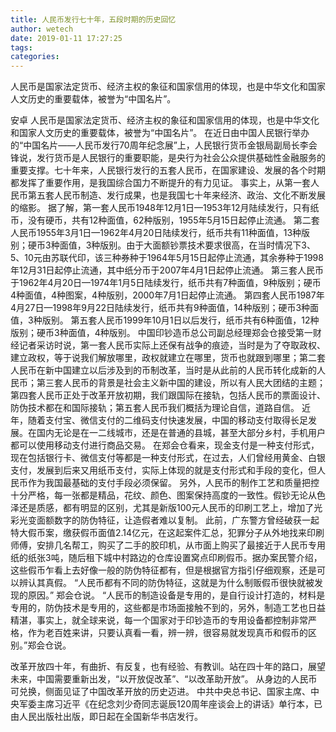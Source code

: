 ```yaml
---
title: 人民币发行七十年，五段时期的历史回忆
author: wetech
date: 2019-01-11 17:27:25
tags: 
categories: 
---
```

人民币是国家法定货币、经济主权的象征和国家信用的体现，也是中华文化和国家人文历史的重要载体，被誉为“中国名片”。
<!-- more -->
安卓
人民币是国家法定货币、经济主权的象征和国家信用的体现，也是中华文化和国家人文历史的重要载体，被誉为“中国名片”。
在近日由中国人民银行举办的“中国名片——人民币发行70周年纪念展”上，人民银行货币金银局副局长李会锋说，发行货币是人民银行的重要职能，是央行为社会公众提供基础性金融服务的重要支撑。七十年来，人民银行发行的五套人民币，在国家建设、发展的各个时期都发挥了重要作用，是我国综合国力不断提升的有力见证。
事实上，从第一套人民币第五套人民币制造、发行成果，也是我国七十年来经济、政治、文化不断发展的缩影。
据了解，第一套人民币1948年12月1日—1953年12月陆续发行，只有纸币，没有硬币，共有12种面值，62种版别，1955年5月15日起停止流通。
第二套人民币1955年3月1日—1962年4月20日陆续发行，纸币共有11种面值，13种版别；硬币3种面值，3种版别。由于大面额钞票技术要求很高，在当时情况下3、5、10元由苏联代印，该三种券种于1964年5月15日起停止流通，其余券种于1998年12月31日起停止流通，其中纸分币于2007年4月1日起停止流通。
第三套人民币于1962年4月20日—1974年1月5日陆续发行，纸币共有7种面值，9种版别；硬币4种面值，4种图案，4种版别，2000年7月1日起停止流通。
第四套人民币1987年4月27日—1998年9月22日陆续发行，纸币共有9种面值，14种版别；硬币3种面值，3种版别。
第五套人民币1999年10月1日以后发行，纸币共有6种面值，12种版别；硬币3种面值，4种版别。
中国印钞造币总公司副总经理郑会仓接受第一财经记者采访时说，第一套人民币实际上还保有战争的痕迹，当时是为了夺取政权、建立政权，等于说我们解放哪里，政权就建立在哪里，货币也就跟到哪里；第二套人民币在新中国建立以后涉及到的币制改革，当时是从此前的人民币转化成新的人民币；第三套人民币的背景是社会主义新中国的建设，所以有人民大团结的主题；第四套人民币正处于改革开放初期，我们跟国际在接轨，包括人民币的票面设计、防伪技术都在和国际接轨；第五套人民币我们概括为理论自信，道路自信。
近年，随着支付宝、微信支付的二维码支付快速发展，中国的移动支付取得长足发展。在国内无论是在一二线城市，还是在普通的县城，甚至大部分乡村，手机用户都可以使用移动支付进行商品交易。
在郑会仓看来，现金支付是一种支付形式，现在包括银行卡、微信支付等都是一种支付形式，在过去，人们曾经用黄金、白银支付，发展到后来又用纸币支付，实际上体现的就是支付形式和手段的变化，但人民币作为我国最基础的支付手段必须保留。
另外，人民币的制作工艺和质量把控十分严格，每一张都是精品，花纹、颜色、图案保持高度的一致性。假钞无论从色泽还是质感，都有明显的区别，尤其是新版100元人民币的印刷工艺上，增加了光彩光变面额数字的防伪特征，让造假者难以复制。
此前，广东警方曾经破获一起特大假币案，缴获假币面值2.14亿元，在这起案件汇总，犯罪分子从外地找来印刷师傅，安排几名帮工，购买了二手的胶印机，从市面上购买了最接近于人民币专用纸的纸张3吨，随后租下城中村路边的仓库设置窝点印刷假币。据办案民警介绍，这些假币乍看上去好像一般的防伪特征都有，但是根据官方指引仔细观察，还是可以辨认其真假。
“人民币都有不同的防伪特征，这就是为什么制贩假币很快就被发现的原因。” 郑会仓说。
“人民币的制造设备是专用的，是自行设计打造的，材料是专用的，防伪技术是专用的，这些都是市场面接触不到的，另外，制造工艺也日益精湛，事实上，就全球来说，每一个国家对于印钞造币的专用设备都控制非常严格，作为老百姓来讲，只要认真看一看，辨一辨，很容易就发现真币和假币的区别。”郑会仓说。
 
 
改革开放四十年，有曲折、有反复，也有经验、有教训。站在四十年的路口，展望未来，中国需要重新出发，“以开放促改革”、“以改革助开放”。
从身边的人民币可兑换，侧面见证了中国改革开放的历史迈进。
中共中央总书记、国家主席、中央军委主席习近平《在纪念刘少奇同志诞辰120周年座谈会上的讲话》单行本，已由人民出版社出版，即日起在全国新华书店发行。
